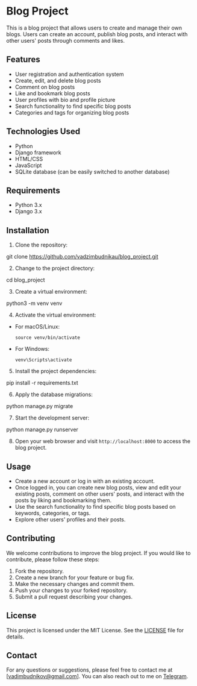 # Blog Project

This is a blog project that allows users to create and manage their own blogs. Users can create an account, publish blog posts, and interact with other users' posts through comments and likes.

## Features

- User registration and authentication system
- Create, edit, and delete blog posts
- Comment on blog posts
- Like and bookmark blog posts
- User profiles with bio and profile picture
- Search functionality to find specific blog posts
- Categories and tags for organizing blog posts

## Technologies Used

- Python
- Django framework
- HTML/CSS
- JavaScript
- SQLite database (can be easily switched to another database)

## Requirements

- Python 3.x
- Django 3.x

## Installation

1. Clone the repository:

git clone https://github.com/vadzimbudnikau/blog_project.git


2. Change to the project directory:

cd blog_project


3. Create a virtual environment:

python3 -m venv venv


4. Activate the virtual environment:

- For macOS/Linux:

  ```
  source venv/bin/activate
  ```

- For Windows:

  ```
  venv\Scripts\activate
  ```

5. Install the project dependencies:

pip install -r requirements.txt


6. Apply the database migrations:

python manage.py migrate

7. Start the development server:

python manage.py runserver


8. Open your web browser and visit `http://localhost:8000` to access the blog project.

## Usage

- Create a new account or log in with an existing account.
- Once logged in, you can create new blog posts, view and edit your existing posts, comment on other users' posts, and interact with the posts by liking and bookmarking them.
- Use the search functionality to find specific blog posts based on keywords, categories, or tags.
- Explore other users' profiles and their posts.

## Contributing

We welcome contributions to improve the blog project. If you would like to contribute, please follow these steps:

1. Fork the repository.
2. Create a new branch for your feature or bug fix.
3. Make the necessary changes and commit them.
4. Push your changes to your forked repository.
5. Submit a pull request describing your changes.

## License

This project is licensed under the MIT License. See the [LICENSE](LICENSE) file for details.

## Contact

For any questions or suggestions, please feel free to contact me at [vadimbudnikov@gmail.com]. You can also reach out to me on [Telegram](https://t.me/valeriule).
